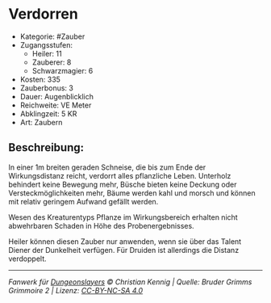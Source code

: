 # Verdorren

- Kategorie: #Zauber
- Zugangsstufen:
  - Heiler: 11
  - Zauberer: 8
  - Schwarzmagier: 6
- Kosten: 335
- Zauberbonus: 3
- Dauer: Augenblicklich
- Reichweite: VE Meter
- Abklingzeit: 5 KR
- Art: Zaubern

## Beschreibung:

In einer 1m breiten geraden Schneise, die bis zum Ende der Wirkungsdistanz reicht, verdorrt alles pflanzliche Leben. Unterholz behindert keine Bewegung mehr, Büsche bieten keine Deckung oder Versteckmöglichkeiten mehr, Bäume werden kahl und morsch und können mit relativ geringem Aufwand gefällt werden.

Wesen des Kreaturentyps Pflanze im Wirkungsbereich erhalten nicht abwehrbaren Schaden in Höhe des Probenergebnisses.

Heiler können diesen Zauber nur anwenden, wenn sie über das Talent Diener der Dunkelheit verfügen. Für Druiden ist allerdings die Distanz verdoppelt.

---

_Fanwerk für [Dungeonslayers](https://www.dungeonslayers.net/) © Christian Kennig | Quelle: Bruder Grimms Grimmoire 2 | Lizenz: [CC-BY-NC-SA 4.0](https://creativecommons.org/licenses/by-nc-sa/4.0/deed.de)_
